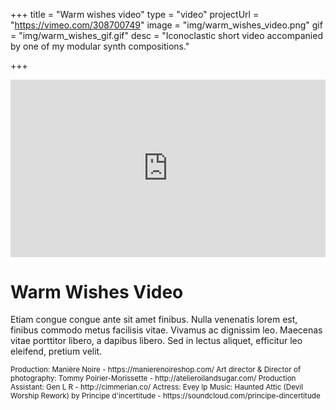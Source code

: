 +++
title = "Warm wishes video"
type = "video"
projectUrl = "https://vimeo.com/308700749"
image = "img/warm_wishes_video.png"
gif = "img/warm_wishes_gif.gif"
desc = "Iconoclastic short video accompanied by one of my modular synth compositions."

+++

<div style="padding:56.25% 0 0 0;position:relative;"><iframe src="https://player.vimeo.com/video/308700749?color=000000&title=0&byline=0&portrait=0" style="position:absolute;top:0;left:0;width:100%;height:100%;" frameborder="0" webkitallowfullscreen mozallowfullscreen allowfullscreen></iframe></div><script src="https://player.vimeo.com/api/player.js"></script>


# Warm Wishes Video

Etiam congue congue ante sit amet finibus. Nulla venenatis lorem est, finibus commodo metus facilisis vitae. Vivamus ac dignissim leo. Maecenas vitae porttitor libero, a dapibus libero. Sed in lectus aliquet, efficitur leo eleifend, pretium velit.

<small>
Production: Manière Noire - https://manierenoireshop.com/  
Art director & Director of photography: Tommy Poirier-Morissette - http://atelieroilandsugar.com/  
Production Assistant: Gen L R - http://cimmerian.co/  
Actress: Evey lp  
Music: Haunted Attic (Devil Worship Rework) by Principe d'incertitude - https://soundcloud.com/principe-dincertitude
</small>
